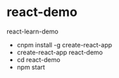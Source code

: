 # react-demo
react-learn-demo

- cnpm install -g create-react-app
- create-react-app react-demo
- cd react-demo
- npm start




